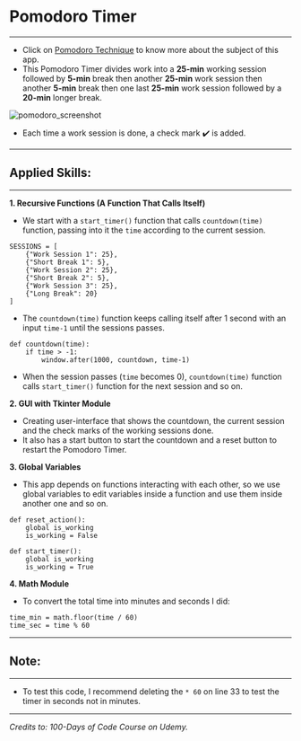# Pomodoro Timer

---

- Click on [Pomodoro Technique](https://en.wikipedia.org/wiki/Pomodoro_Technique) to know more about the subject of this app.
- This Pomodoro Timer divides work into a **25-min** working session followed by **5-min** break then another **25-min** work session 
then another **5-min** break then one last **25-min** work session followed by a **20-min** longer break.

![pomodoro_screenshot](https://github.com/Abdelrahman-Elsaudy/Pomodoro-Timer/assets/158151388/e34ed6e0-bfe9-429f-8759-85974cada486)

- Each time a work session is done, a check mark ✔️ is added.

---

## Applied Skills:

---

**1. Recursive Functions (A Function That Calls Itself)**

- We start with a `start_timer()` function that calls `countdown(time)` function, passing into it the `time` according to 
the current session.
```
SESSIONS = [
    {"Work Session 1": 25},
    {"Short Break 1": 5},
    {"Work Session 2": 25},
    {"Short Break 2": 5},
    {"Work Session 3": 25},
    {"Long Break": 20}
]
```
- The `countdown(time)` function keeps calling itself after 1 second with an input `time-1` until the sessions passes.

```
def countdown(time):
    if time > -1:
        window.after(1000, countdown, time-1)
```
- When the session passes (`time` becomes 0), `countdown(time)` function calls `start_timer()` function for the next session and so on.


**2. GUI with Tkinter Module**

- Creating user-interface that shows the countdown, the current session and the check marks of the working sessions done.
- It also has a start button to start the countdown and a reset button to restart the Pomodoro Timer.


**3. Global Variables**

- This app depends on functions interacting with each other, so we use global variables to edit variables inside a function
and use them inside another one and so on.

```
def reset_action():
    global is_working
    is_working = False
```
```
def start_timer():
    global is_working
    is_working = True
 ```

**4. Math Module**

- To convert the total time into minutes and seconds I did:
```
time_min = math.floor(time / 60)
time_sec = time % 60
```

---


## Note:

---

- To test this code, I recommend deleting the `* 60` on line 33 to test the timer in seconds not in minutes.
---

_Credits to: 100-Days of Code Course on Udemy._